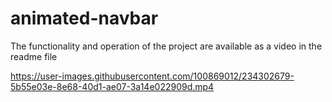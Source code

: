 # animated-navbar
The functionality and operation of the project are available as a video in the readme file


https://user-images.githubusercontent.com/100869012/234302679-5b55e03e-8e68-40d1-ae07-3a14e022909d.mp4

